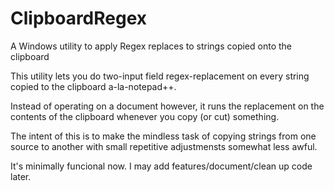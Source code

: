 # ClipboardRegex
A Windows utility to apply Regex replaces to strings copied onto the clipboard

This utility lets you do two-input field regex-replacement on every string copied to the clipboard a-la-notepad++.

Instead of operating on a document however, it runs the replacement on the contents of the clipboard whenever you copy (or cut) something.

The intent of this is to make the mindless task of copying strings from one source to another with small repetitive adjustmensts somewhat less awful.

It's minimally funcional now. I may add features/document/clean up code later.
